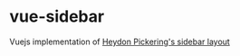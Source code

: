 # vue-sidebar
Vuejs implementation of [Heydon Pickering's sidebar layout](https://every-layout.dev/layouts/sidebar/)

